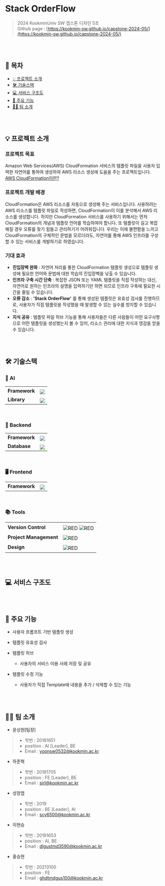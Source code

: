 # Stack OrderFlow

> 2024 KookminUniv SW 캡스톤 디자인 5조  
> Github page : [https://kookmin-sw.github.io/capstone-2024-05/](https://kookmin-sw.github.io/capstone-2024-05/)

<br/>
<br/>

## 📔 목차
- [💡 프로젝트 소개](#💡-프로젝트-소개)
- [🛠️ 기술스택](#🛠️-기술스택)
- [💻 서비스 구조도](#💻-서비스-구조도)
- [📌 주요 기능](#📌-주요-기능)
- [🧑‍💻 팀 소개](#🧑‍💻-팀-소개)
<!-- - [✏️ 사용법](#-사용법)
- [📹 시연 영상](#-시연-영상) -->

<br/>
<br/>

## 💡 프로젝트 소개

### 프로젝트 목표
Amazon Web Services(AWS) CloudFormation 서비스의 템플릿 파일을 사용자 입력한 자연어를 통하여 생성하여 AWS 리소스 생성에 도움을 주는 프로젝트입니다.   
[AWS CloudFormation이란?](https://docs.aws.amazon.com/ko_kr/AWSCloudFormation/latest/UserGuide/Welcome.html)

### 프로젝트 개발 배경
CloudFormation은 AWS 리소스를 자동으로 생성해 주는 서비스입니다. 사용하려는 AWS 리소스를 템플릿 파일로 작성하면, CloudFormation이 이를 분석해서 AWS 리소스를 생성합니다. 하지만 CloudFormation 서비스를 사용하기 위해서는 먼저 CloudFormation의 개념과 템플릿 언어를 학습하여야 합니다. 또 템플릿이 길고 복잡해질 경우 오류를 찾기 힘들고 관리하기가 어려워집니다. 우리는 이에 불편함을 느끼고 CloudFormation의 구체적인 문법을 모르더라도, 자연어를 통해 AWS 인프라를 구성할 수 있는 서비스를 개발하기로 하였습니다.

### 기대 효과
* **진입장벽 완화** : 자연어 처리를 통한 CloudFormation 템플릿 생성으로 템플릿 생성에 필요한 언어와 문법에 대한 학습의 진입장벽을 낮출 수 있습니다.
* **인프라 구축 시간 단축** : 복잡한 JSON 또는 YAML 템플릿을 직접 작성하는 대신, 자연어로 원하는 인프라의 설명을 입력하기만 하면 되므로 인프라 구축에 필요한 시간을 줄일 수 있습니다.
* **오류 감소** : **'Stack OrderFlow'** 를 통해 생성된 템플릿은 유효성 검사를 진행하므로, 사용자가 직접 템플릿을 작성했을 때 발생할 수 있는 실수를 방지할 수 있습니다.
* **지식 공유** : 템플릿 파일 허브 기능을 통해 사용자들은 다른 사람들이 어떤 요구사항으로 어떤 템플릿을 생성했는지 볼 수 있어, 리소스 관리에 대한 지식과 영감을 얻을 수 있습니다.

<br/>
<br/>

## 🛠️ 기술스택

### 🤖 AI
<div style="text-align:center">
  <table >
    <tr>
      <td><strong>Framework</strong></td>
      <td><img src="https://img.shields.io/badge/LangChain-294444?style=&logo=LangChain&logoColor=white" style="margin-top: 6px;"/>
    </tr>
    <tr>
      <td><strong>Library</strong></td>
      <td><img src="https://img.shields.io/badge/PyTorch-EE4C2C?style=&logo=pytorch&logoColor=white" style="margin-top: 6px;"/>
    </tr>
   </table>     
  </div>
<br />

### 💾 Backend
<div style="text-align:center">
  <table >
    <tr>
      <td><strong>Framework</strong></td>
      <td><img src="https://img.shields.io/badge/FastAPI-009688?style=&logo=fastapi&logoColor=white" style="margin-top: 6px;"/>
    </tr>
    <tr>
      <td><strong>Database</strong></td>
      <td><img src="https://img.shields.io/badge/PostgreSQL-4169E1?style=&logo=postgreSQL&logoColor=white" style="margin-top: 6px;"/>
    </tr>
   </table>     
  </div>
<br />

### 🖥️ Frontend
<div style="text-align:center">
  <table >
    <tr>
      <td><strong>Framework</strong></td>
      <td><img src="https://img.shields.io/badge/Next.js-000000?style=e&logo=nextdotjs&logoColor=white" style="margin-top: 6px;"/>
    </tr>
   </table>     
  </div>
  <br />


### 📚 Tools
<div style="text-align:center">
  <table>
  <tr>
      <td><strong>Version Control</strong></td>
      <td><img alt="RED" src ="https://img.shields.io/badge/git-E6484F.svg?style=&logo=git&logoColor=white" style="margin-top: 6px;"/>  <img alt="RED" src ="https://img.shields.io/badge/github-%23121011.svg?style=&logo=github&logoColor=white style="margin-top: 6px;""/> </td>
    </tr>
    <tr>
      <td><strong>Project Management</strong></td>
      <td><img alt="RED" src ="https://img.shields.io/badge/Notion-000000.svg?&style=&logo=Notion&logoColor=white" style="margin-top: 6px;"/></td>
    </tr>
    <tr>
      <td><strong>Design</strong></td>
      <td><img alt="RED" src ="https://img.shields.io/badge/Figma-F24E1E.svg?&style=&logo=Figma&logoColor=white" style="margin-top: 6px;"/></td>
    </tr>
   </table>  
  </div>
<br />

<br/>

## 💻 서비스 구조도



<br/><br/>

## 📌 주요 기능

* 사용자 프롬프트 기반 템플릿 생성


* 템플릿 유효성 검사 
   

* 템플릿 허브   
	* 사용자의 서비스 이용 사례 저장 및 공유

* 템플릿 수정 기능
	* 사용자가 직접 Template에 내용을 추가 / 삭제할 수 있는 기능



<br/><br/>

## 🧑‍💻 팀 소개

- 윤상원[팀장]
> - 학번 : 20181651
> - position : AI [Leader], BE
> - Email : yoonsw0532@kookmin.ac.kr

- 하준혁 
> - 학번 : 20181705
> - position : FE [Leader], BE
> - Email : sirl@kookmin.ac.kr

- 성창엽
> - 학번 : 2019
> - position : BE [Leader], AI
> - Email : scy6500@kookmin.ac.kr

- 이현승
> - 학번 : 20191653
> - position : AI, BE
> - Email : dlgustmd3590@kookmin.ac.kr

- 홍승현
> - 학번 : 20213100
> - position : FE
> - Email : ghdtmdgus100@kookmin.ac.kr

